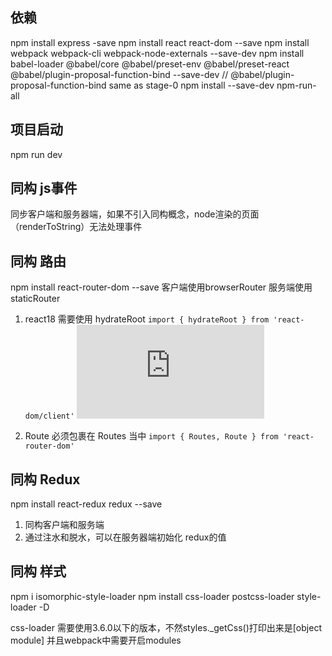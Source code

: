 ## 依赖
npm install express -save
npm install react react-dom --save
npm install webpack webpack-cli webpack-node-externals --save-dev
npm install babel-loader @babel/core @babel/preset-env @babel/preset-react @babel/plugin-proposal-function-bind --save-dev
// @babel/plugin-proposal-function-bind same as stage-0
npm install --save-dev npm-run-all

## 项目启动
npm run dev

## 同构 js事件
同步客户端和服务器端，如果不引入同构概念，node渲染的页面（renderToString）无法处理事件

## 同构 路由
npm install react-router-dom --save
客户端使用browserRouter
服务端使用staticRouter

1. react18 需要使用 hydrateRoot
`import { hydrateRoot } from 'react-dom/client'`
![react 18 document](https://reactjs.org/blog/2022/03/08/react-18-upgrade-guide.html#updates-to-client-rendering-apis)

2. Route 必须包裹在 Routes 当中
`import { Routes, Route } from 'react-router-dom'`

## 同构 Redux
npm install react-redux redux --save
1. 同构客户端和服务端
2. 通过注水和脱水，可以在服务器端初始化 redux的值

## 同构 样式
npm i isomorphic-style-loader
npm install css-loader postcss-loader style-loader -D

css-loader 需要使用3.6.0以下的版本，不然styles._getCss()打印出来是[object module]
并且webpack中需要开启modules